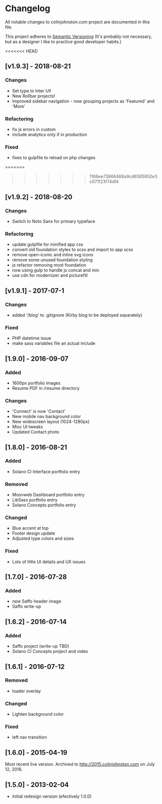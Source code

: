 # Changelog

All notable changes to colinjohnston.com project are documented in this file.

This project adheres to [Semantic Versioning](http://semver.org/) (It's probably not necessary, but as a designer I like to practice good developer habits.) 

<<<<<<< HEAD
## [v1.9.3] - 2018-08-21

### Changes
- Set type to Inter UI!
- New Rollbar projects!
- Improved sidebar navigation - now grouping projects as 'Featured' and 'More'

### Refactoring
- fix js errors in custom
- include analytics only if in production 

### Fixed
- fixes to gulpfile to reload on php changes

=======
>>>>>>> 1166ee73866468a9cd6585952e3c071f23f74df4
## [v1.9.2] - 2018-08-20

### Changes
- Switch to Noto Sans for primary typeface

### Refactoring
- update gulpfile for minified app css
- convert old foundation styles to scss and import to app scss
- remove open-iconic and inline svg icons
- remove some unused foundation styling
- js refactor removing most foundation
- now using gulp to handle js concat and min
- use cdn for modernizer and picturefill

## [v1.9.1] - 2017-07-1

### Changes 
- added '/blog' to .gitignore (Kirby blog to be deployed separately)

### Fixed 
- PHP datetime issue
- make sass variables file an actual include

## [1.9.0] - 2016-09-07

### Added
- 1600px portfolio images
- Resume PDF in /resume directory

### Changes
- 'Connect' is now 'Contact'
- New mobile nav background color
- New widescreen layout (1024-1280px)
- Misc UI tweaks
- Updated Contact photo

## [1.8.0] - 2016-08-21

### Added
- Solano CI Interface portfolio entry

### Removed
- Moovweb Dashboard portfolio entry
- LibSass portfolio entry
- Solano Concepts portfolio entry

### Changed
- Blue accent at top
- Footer design update
- Adjusted type colors and sizes 

### Fixed 
- Lots of little UI details and UX issues

## [1.7.0] - 2016-07-28

### Added 
- new Saffo header image
- Saffo write-up

## [1.6.2] - 2016-07-14

### Added
- Saffo project (write-up TBD)
- Solano CI Concepts project and video

## [1.6.1] - 2016-07-12

### Removed
- loader overlay

### Changed
- Lighten background color

### Fixed
- left nav transition


## [1.6.0] - 2015-04-19

Most recent live version.
Archived to http://2015.colinjohnston.com on July 12, 2016.

## [1.5.0] - 2013-02-04

- Initial redesign version (efectively 1.0.0)


